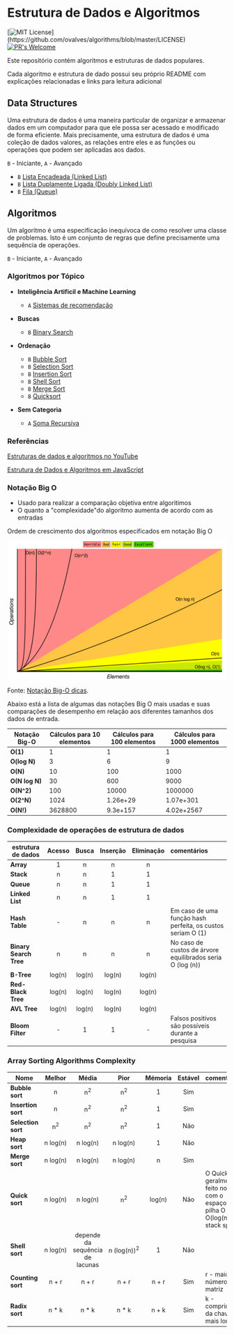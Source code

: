 # Estrutura de Dados e Algoritmos

[![MIT License](https://img.shields.io/apm/l/atomic-design-ui.svg?)](https://github.com/ovalves/algorithms/blob/master/LICENSE)
[![PR's Welcome](https://img.shields.io/badge/PRs-welcome-brightgreen.svg?style=flat)](http://makeapullrequest.com)

Este repositório contém algoritmos e estruturas de dados populares.

Cada algoritmo e estrutura de dado possui seu próprio README
com explicações relacionadas e links para leitura adicional

## Data Structures

Uma estrutura de dados é uma maneira particular de organizar e armazenar dados em um computador para que ele possa
ser acessado e modificado de forma eficiente. Mais precisamente, uma estrutura de dados é uma coleção de dados
valores, as relações entre eles e as funções ou operações que podem ser aplicadas aos dados.

`B` - Iniciante, `A` - Avançado

* `B` [Lista Encadeada (Linked List)](src/data-structures/linked-list/singly/README.md)
* `B` [Lista Duplamente Ligada (Doubly Linked List)](src/data-structures/linked-list/doubly/README.md)
* `B` [Fila (Queue)](src/data-structures/queue/README.md)

## Algoritmos

Um algoritmo é uma especificação inequívoca de como resolver uma classe de problemas. Isto é
um conjunto de regras que define precisamente uma sequência de operações.

`B` - Iniciante, `A` - Avançado

### Algoritmos por Tópico
* **Inteligência Artificil e Machine Learning**
  * `A` [Sistemas de recomendação](src/machine-learning/recommender/README.md)

* **Buscas**
  * `B` [Binary Search](src/algorithms/search/binary-search)

* **Ordenação**
  * `B` [Bubble Sort](src/algorithms/sorting/bubble-sort/README.md)
  * `B` [Selection Sort](src/algorithms/sorting/selection-sort/README.md)
  * `B` [Insertion Sort](src/algorithms/sorting/insertion-sort/README.md)
  * `B` [Shell Sort](src/algorithms/sorting/shell-sort/README.md)
  * `B` [Merge Sort](src/algorithms/sorting/merge-sort/README.md)
  * `B` [Quicksort](src/algorithms/sorting/quick-sort/README.md)

* **Sem Categoria**
  * `A` [Soma Recursiva](src/algorithms/uncategorized/recursive/README.md)

### Referências

[Estruturas de dados e algoritmos no YouTube](https://www.youtube.com/playlist?list=PLLXdhg_r2hKA7DPDsunoDZ-Z769jWn4R8)

[Estrutura de Dados e Algoritmos em JavaScript](https://github.com/trekhleb/javascript-algorithms/blob/master/README.md)

### Notação Big O

* Usado para realizar a comparação objetiva entre algoritimos
* O quanto a "complexidade"do algoritmo aumenta de acordo com as entradas

Ordem de crescimento dos algoritmos especificados em notação Big O

![Notação Big-O](assets/big-o-graph.png)

Fonte: [Notação Big-O dicas](http://bigocheatsheet.com/).

Abaixo está a lista de algumas das notações Big O mais usadas e suas comparações de desempenho em relação aos diferentes tamanhos dos dados de entrada.

| Notação Big-O  | Cálculos para 10 elementos   | Cálculos para 100 elementos   | Cálculos para 1000 elementos    |
| -------------- | ---------------------------- | ----------------------------- | ------------------------------- |
| **O(1)**       | 1                            | 1                             | 1                               |
| **O(log N)**   | 3                            | 6                             | 9                               |
| **O(N)**       | 10                           | 100                           | 1000                            |
| **O(N log N)** | 30                           | 600                           | 9000                            |
| **O(N^2)**     | 100                          | 10000                         | 1000000                         |
| **O(2^N)**     | 1024                         | 1.26e+29                      | 1.07e+301                       |
| **O(N!)**      | 3628800                      | 9.3e+157                      | 4.02e+2567                      |

### Complexidade de operações de estrutura de dados

| estrutura de dados      | Acesso    | Busca     | Inserção  | Eliminação | comentários |
| ----------------------- | :-------: | :-------: | :-------: | :-------:  | :--------   |
| **Array**               | 1         | n         | n         | n          |             |
| **Stack**               | n         | n         | 1         | 1          |             |
| **Queue**               | n         | n         | 1         | 1          |             |
| **Linked List**         | n         | n         | 1         | 1          |             |
| **Hash Table**          | -         | n         | n         | n          | Em caso de uma função hash perfeita, os custos seriam O (1) |
| **Binary Search Tree**  | n         | n         | n         | n          | No caso de custos de árvore equilibrados seria O (log (n))
| **B-Tree**              | log(n)    | log(n)    | log(n)    | log(n)     |             |
| **Red-Black Tree**      | log(n)    | log(n)    | log(n)    | log(n)     |             |
| **AVL Tree**            | log(n)    | log(n)    | log(n)    | log(n)     |             |
| **Bloom Filter**        | -         | 1         | 1         | -          | Falsos positivos são possíveis durante a pesquisa |

### Array Sorting Algorithms Complexity

| Nome                  | Melhor          | Média               | Pior                | Mémoria   | Estável   | comentários |
| --------------------- | :-------------: | :-----------------: | :-----------------: | :-------: | :-------: | :--------   |
| **Bubble sort**       | n               | n<sup>2</sup>       | n<sup>2</sup>       | 1         | Sim       |             |
| **Insertion sort**    | n               | n<sup>2</sup>       | n<sup>2</sup>       | 1         | Sim       |             |
| **Selection sort**    | n<sup>2</sup>   | n<sup>2</sup>       | n<sup>2</sup>       | 1         | Não       |             |
| **Heap sort**         | n&nbsp;log(n)   | n&nbsp;log(n)       | n&nbsp;log(n)       | 1         | Não       |             |
| **Merge sort**        | n&nbsp;log(n)   | n&nbsp;log(n)       | n&nbsp;log(n)       | n         | Sim       |             |
| **Quick sort**        | n&nbsp;log(n)   | n&nbsp;log(n)       | n<sup>2</sup>       | log(n)    | Não       | O Quicksort geralmente é feito no local com o espaço de pilha O  O(log(n)) stack space |
| **Shell sort**        | n&nbsp;log(n)   | depende da sequência de lacunas | n&nbsp;(log(n))<sup>2</sup>     | 1      | Não    |                   |
| **Counting sort**     | n + r           | n + r               | n + r               | n + r     | Sim       | r - maior número na matriz          |
| **Radix sort**        | n * k           | n * k               | n * k               | n + k     | Sim       | k - comprimento da chave mais longa |
